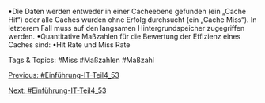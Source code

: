 •Die Daten werden entweder in einer Cacheebene gefunden (ein „Cache Hit“) oder alle 
Caches wurden ohne Erfolg durchsucht (ein „Cache Miss“). In letzterem Fall muss auf den 
langsamen Hintergrundspeicher zugegriffen werden. 
•Quantitative Maßzahlen für die Bewertung der Effizienz eines Caches sind:
•Hit Rate und Miss Rate

   Tags & Topics:
   #Miss
   #Maßzahlen
   #Maßzahl

[Previous: #Einführung-IT-Teil4_53](Einführung-IT-Teil4_53.md)

[Next: #Einführung-IT-Teil4_53](Einführung-IT-Teil4_53.md)